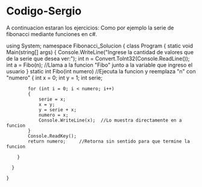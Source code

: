 # Codigo-Sergio
A continuacion estaran los ejercicios:
Como por ejemplo la serie de fibonacci mediante funciones en c#.

using System;
namespace Fibonacci_Solucion
{
    class Program
    {
        static void Main(string[] args)
        {
            Console.WriteLine("Ingrese la cantidad de valores que de la serie que desea ver:");
            int n = Convert.ToInt32(Console.ReadLine());
            int a = Fibo(n);   //Llama a la funcion "Fibo" junto a la variable que ingreso el usuario
        }
        static int Fibo(int numero)  //Ejecuta la funcion y reemplaza "n" con "numero"
        {
            int x = 0;
            int y = 1;
            int serie;   

            for (int i = 0; i < numero; i++)
            {
                serie = x;
                x = y;
                y = serie + x;
                numero = x;
                Console.WriteLine(x);  //Lo muestra directamente en a funcion
            }
            Console.ReadKey();
            return numero;     //Retorna sin sentido para que termine la funcion
          
        }

      }

    }
